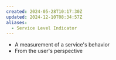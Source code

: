 ```yaml
---
created: 2024-05-28T10:17:30Z
updated: 2024-12-10T08:34:57Z
aliases:
  - Service Level Indicator
---
```

- A measurement of a service's behavior
- From the user's perspective